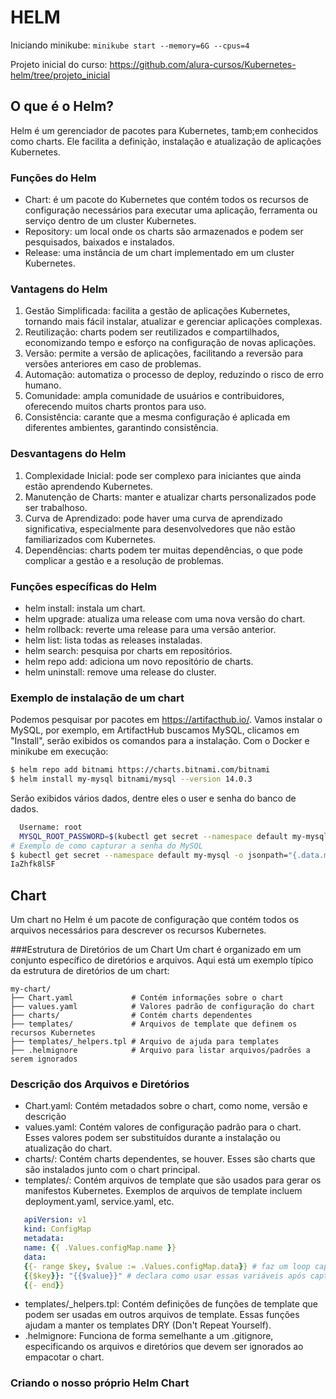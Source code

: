 # HELM

Iniciando minikube:
`minikube start --memory=6G --cpus=4`

Projeto inicial do curso: https://github.com/alura-cursos/Kubernetes-helm/tree/projeto_inicial

## O que é o Helm?

Helm é um gerenciador de pacotes para Kubernetes, tamb;em conhecidos como charts. Ele facilita a definição, instalação e atualização de aplicações Kubernetes.

### Funções do Helm

 - Chart: é um pacote do Kubernetes que contém todos os recursos de configuração necessários para executar uma aplicação, ferramenta ou serviço dentro de um cluster Kubernetes.
 - Repository: um local onde os charts são armazenados e podem ser pesquisados, baixados e instalados.
 - Release: uma instância de um chart implementado em um cluster Kubernetes.

### Vantagens do Helm
1. Gestão Simplificada: facilita a gestão de aplicações Kubernetes, tornando mais fácil instalar, atualizar e gerenciar aplicações complexas.
2. Reutilização: charts podem ser reutilizados e compartilhados, economizando tempo e esforço na configuração de novas aplicações.
3. Versão: permite a versão de aplicações, facilitando a reversão para versões anteriores em caso de problemas.
4. Automação: automatiza o processo de deploy, reduzindo o risco de erro humano.
5. Comunidade: ampla comunidade de usuários e contribuidores, oferecendo muitos charts prontos para uso.
6. Consistência: carante que a mesma configuração é aplicada em diferentes ambientes, garantindo consistência.

### Desvantagens do Helm
1. Complexidade Inicial: pode ser complexo para iniciantes que ainda estão aprendendo Kubernetes.
2. Manutenção de Charts: manter e atualizar charts personalizados pode ser trabalhoso.
3. Curva de Aprendizado: pode haver uma curva de aprendizado significativa, especialmente para desenvolvedores que não estão familiarizados com Kubernetes.
4. Dependências: charts podem ter muitas dependências, o que pode complicar a gestão e a resolução de problemas.

### Funções específicas do Helm

 - helm install: instala um chart.
 - helm upgrade: atualiza uma release com uma nova versão do chart.
 - helm rollback: reverte uma release para uma versão anterior.
 - helm list: lista todas as releases instaladas.
 - helm search: pesquisa por charts em repositórios.
 - helm repo add: adiciona um novo repositório de charts.
 - helm uninstall: remove uma release do cluster.

### Exemplo de instalação de um chart

Podemos pesquisar por pacotes em https://artifacthub.io/.
Vamos instalar o MySQL, por exemplo, em ArtifactHub buscamos MySQL, clicamos em "Install", serão exibidos os comandos para a instalação. Com o Docker e minikube em execução:
```bash
$ helm repo add bitnami https://charts.bitnami.com/bitnami
$ helm install my-mysql bitnami/mysql --version 14.0.3
```

Serão exibidos vários dados, dentre eles o user e senha do banco de dados.
```bash
  Username: root
  MYSQL_ROOT_PASSWORD=$(kubectl get secret --namespace default my-mysql -o jsonpath="{.data.mysql-root-password}" | base64 -d)
# Exemplo de como capturar a senha do MySQL
$ kubectl get secret --namespace default my-mysql -o jsonpath="{.data.mysql-root-password}" | base64 -d
IaZhfk8lSF
```

## Chart
Um chart no Helm é um pacote de configuração que contém todos os arquivos necessários para descrever os recursos Kubernetes.

###Estrutura de Diretórios de um Chart
Um chart é organizado em um conjunto específico de diretórios e arquivos. Aqui está um exemplo típico da estrutura de diretórios de um chart:

```
my-chart/
├── Chart.yaml             # Contém informações sobre o chart
├── values.yaml            # Valores padrão de configuração do chart
├── charts/                # Contém charts dependentes
├── templates/             # Arquivos de template que definem os recursos Kubernetes
├── templates/_helpers.tpl # Arquivo de ajuda para templates
├── .helmignore            # Arquivo para listar arquivos/padrões a serem ignorados
```

### Descrição dos Arquivos e Diretórios
 - Chart.yaml: Contém metadados sobre o chart, como nome, versão e descrição
 - values.yaml: Contém valores de configuração padrão para o chart. Esses valores podem ser substituídos durante a instalação ou atualização do chart.
 - charts/: Contém charts dependentes, se houver. Esses são charts que são instalados junto com o chart principal.
 - templates/: Contém arquivos de template que são usados para gerar os manifestos Kubernetes. Exemplos de arquivos de template incluem deployment.yaml, service.yaml, etc.
 ```yaml
    apiVersion: v1
    kind: ConfigMap
    metadata:
    name: {{ .Values.configMap.name }}
    data:
    {{- range $key, $value := .Values.configMap.data}} # faz um loop capturando o key e value declarados no arquivo helm/value.yaml em configMap.data
    {{$key}}: "{{$value}}" # declara como usar essas variáveis após capturadas
    {{- end}}
  ```
 - templates/_helpers.tpl: Contém definições de funções de template que podem ser usadas em outros arquivos de template. Essas funções ajudam a manter os templates DRY (Don't Repeat Yourself).
 - .helmignore: Funciona de forma semelhante a um .gitignore, especificando os arquivos e diretórios que devem ser ignorados ao empacotar o chart.

### Criando o nosso próprio Helm Chart
